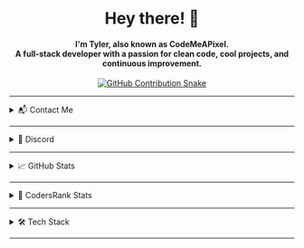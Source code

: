 <div align="center">
  <h1>Hey there! 👋</h1>
  <h4>
    I'm <strong>Tyler</strong>, also known as <strong>CodeMeAPixel</strong>.
    <br />
    A full-stack developer with a passion for clean code, cool projects, and continuous improvement.
  </h4>
</div>

<div align="center">
  <a href="https://toxicdev.me">
    <img src="https://github.com/TheRealToxicDev/TheRealToxicDev/blob/output/github-contribution-grid-snake-dark.svg" alt="GitHub Contribution Snake" />
  </a>
</div>

---

<details>
  <summary>📬 Contact Me</summary>
  <div align="center">
    <h2>💌 You can reach me at:</h2>
    <p>
      <a href="https://www.linkedin.com/in/therealtoxicdev" target="_blank">
        <img src="https://img.shields.io/badge/LinkedIn-%230A66C2.svg?style=for-the-badge&logo=linkedin&logoColor=white" height="30" />
      </a>
      <a href="https://twitter.com/therealtoxicdev" target="_blank">
        <img src="https://img.shields.io/badge/Twitter-%231DA1F2.svg?style=for-the-badge&logo=twitter&logoColor=white" height="30" />
      </a>
      <a href="https://instagram.com/therealtoxicdev" target="_blank">
        <img src="https://img.shields.io/badge/Instagram-%23E4405F.svg?style=for-the-badge&logo=instagram&logoColor=white" height="30" />
      </a>
      <a href="https://ko-fi.com/therealtoxicdev" target="_blank">
        <img src="https://img.shields.io/badge/Ko--fi-%23F16061.svg?style=for-the-badge&logo=ko-fi&logoColor=white" height="30" />
      </a>
      <a href="https://toxicdev.me" target="_blank">
        <img src="https://img.shields.io/badge/My%20Website-%23000000.svg?style=for-the-badge&logo=firefox&logoColor=white" height="30" />
      </a>
    </p>
  </div>
</details>

---

<details>
  <summary>💬 Discord</summary>
  <div align="center">
    <h2>Find me on Discord:</h2>
    <a href="https://discord.com/users/510065483693817867">
      <img src="https://lanyard-profile-readme.vercel.app/api/510065483693817867?bg=0C0032" alt="Discord Presence" />
    </a>
  </div>
</details>

---

<details>
  <summary>📈 GitHub Stats</summary>
  <div align="center">
    <h2>My GitHub Activity</h2>
    <a href="https://github.com/TheRealToxicDev">
      <img src="https://github-readme-streak-stats.herokuapp.com?user=TheRealToxicDev&theme=dark&hide_border=true&border_radius=10" />
    </a>
    <br /><br />
    <a href="https://github.com/TheRealToxicDev">
      <img width="49.5%" src="https://github-readme-stats.vercel.app/api?username=TheRealToxicDev&show_icons=true&count_private=true&theme=react&hide_border=true&bg_color=0D1117" />
      <img width="49.5%" src="https://github-readme-activity-graph.cyclic.app/graph?username=TheRealToxicDev&bg_color=0D1117&color=5BCDEC&line=5BCDEC&point=FFFFFF&hide_border=true" />
    </a>
  </div>
</details>

---

<details>
  <summary>🧠 CodersRank Stats</summary>
  <div align="center">
    <h2>See how I’m growing:</h2>
    <a href="https://profile.codersrank.io/user/therealtoxicdev">
      <img src="https://cr-ss-service.azurewebsites.net/api/ScreenShot?widget=summary&username=therealtoxicdev" />
    </a>
  </div>
</details>

---

<details>
  <summary>🛠️ Tech Stack</summary>
  <div align="center">
    <h2>Technologies & Tools I Work With</h2>
    <img src="https://skillicons.dev/icons?i=html,css,javascript,typescript,react,nextjs,nodejs,tailwindcss,vue,php,laravel,python,java,c,cpp,dotnet,cs,go,lua,express,mysql,postgresql,mongodb,redis,docker,nginx,git,github,gitlab,linux,bash,vscode,vercel" />
  </div>
</details>

---
